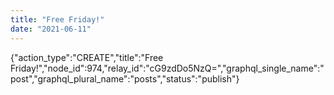 ```yaml
---
title: "Free Friday!"
date: "2021-06-11"
---
```


{"action\_type":"CREATE","title":"Free Friday!","node\_id":974,"relay\_id":"cG9zdDo5NzQ=","graphql\_single\_name":"post","graphql\_plural\_name":"posts","status":"publish"}
